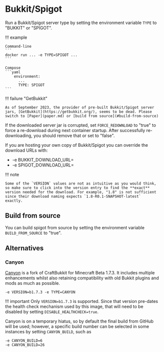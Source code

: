 # Bukkit/Spigot

Run a Bukkit/Spigot server type by setting the environment variable `TYPE` to "BUKKIT" or "SPIGOT".

!!! example

    Command-line
    ```
    docker run ... -e TYPE=SPIGOT ...
    ```
    
    Compose
    ```yaml
        environment:
          ...
          TYPE: SPIGOT
    ```

!!! failure "GetBukkit"

    As of September 2023, the provider of pre-built Bukkit/Spigot server jars, [GetBukkit](https://getbukkit.org/), seems to be dead. Please switch to [Paper](paper.md) or [build from source](#build-from-source)

If the downloaded server jar is corrupted, set `FORCE_REDOWNLOAD` to "true" to force a re-download during next container startup. After successfully re-downloading, you should remove that or set to "false".

If you are hosting your own copy of Bukkit/Spigot you can override the download URLs with:

- -e BUKKIT_DOWNLOAD_URL=<url>
- -e SPIGOT_DOWNLOAD_URL=<url>

!!! note

    Some of the `VERSION` values are not as intuitive as you would think, so make sure to click into the version entry to find the **exact** version needed for the download. For example, "1.8" is not sufficient since their download naming expects `1.8-R0.1-SNAPSHOT-latest` exactly.

## Build from source

You can build spigot from source by setting the environment variable `BUILD_FROM_SOURCE` to "true".

## Alternatives

### Canyon

[Canyon](https://github.com/canyonmodded/canyon) is a fork of CraftBukkit for Minecraft Beta 1.7.3. It includes multiple enhancements whilst also retaining compatibility with old Bukkit plugins and mods as much as possible.

    -e VERSION=b1.7.3 -e TYPE=CANYON

!!! important
    Only `VERSION=b1.7.3` is supported. Since that version pre-dates the health check mechanism used by this image, that will need to be disabled by setting `DISABLE_HEALTHCHECK=true`.

Canyon is on a temporary hiatus, so by default the final build from GitHub will be used; however, a specific build number can be selected in some instances by setting `CANYON_BUILD`, such as

    -e CANYON_BUILD=6
    -e CANYON_BUILD=26
